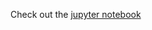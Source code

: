 Check out the [jupyter notebook](https://github.com/jcummingsutk/art_transformer/blob/master/london_housing.ipynb)
